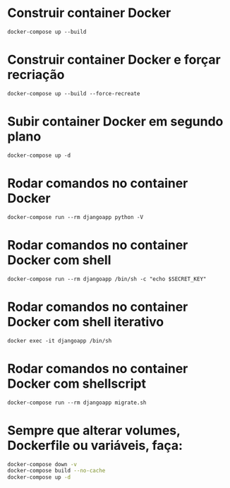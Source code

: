 # Construir container Docker
`docker-compose up --build`

# Construir container Docker e forçar recriação
`docker-compose up --build --force-recreate`

# Subir container Docker em segundo plano
`docker-compose up -d`

# Rodar comandos no container Docker
`docker-compose run --rm djangoapp python -V`

# Rodar comandos no container Docker com shell
`docker-compose run --rm djangoapp /bin/sh -c "echo $SECRET_KEY"`

# Rodar comandos no container Docker com shell iterativo
`docker exec -it djangoapp /bin/sh`

# Rodar comandos no container Docker com shellscript
`docker-compose run --rm djangoapp migrate.sh`

# Sempre que alterar volumes, Dockerfile ou variáveis, faça:
```bash
docker-compose down -v
docker-compose build --no-cache
docker-compose up -d
```